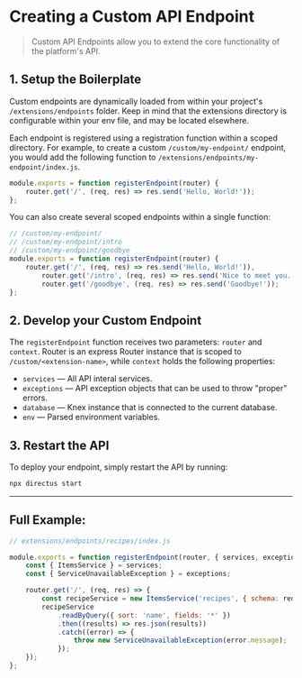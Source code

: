 # Creating a Custom API Endpoint

> Custom API Endpoints allow you to extend the core functionality of the platform's API.

## 1. Setup the Boilerplate

Custom endpoints are dynamically loaded from within your project's `/extensions/endpoints` folder. Keep in mind that the
extensions directory is configurable within your env file, and may be located elsewhere.

Each endpoint is registered using a registration function within a scoped directory. For example, to create a custom
`/custom/my-endpoint/` endpoint, you would add the following function to `/extensions/endpoints/my-endpoint/index.js`.

```js
module.exports = function registerEndpoint(router) {
	router.get('/', (req, res) => res.send('Hello, World!'));
};
```

You can also create several scoped endpoints within a single function:

```js
// /custom/my-endpoint/
// /custom/my-endpoint/intro
// /custom/my-endpoint/goodbye
module.exports = function registerEndpoint(router) {
	router.get('/', (req, res) => res.send('Hello, World!')),
		router.get('/intro', (req, res) => res.send('Nice to meet you.')),
		router.get('/goodbye', (req, res) => res.send('Goodbye!'));
};
```

## 2. Develop your Custom Endpoint

The `registerEndpoint` function receives two parameters: `router` and `context`. Router is an express Router instance
that is scoped to `/custom/<extension-name>`, while `context` holds the following properties:

- `services` — All API interal services.
- `exceptions` — API exception objects that can be used to throw "proper" errors.
- `database` — Knex instance that is connected to the current database.
- `env` — Parsed environment variables.

## 3. Restart the API

To deploy your endpoint, simply restart the API by running:

```bash
npx directus start
```

---

## Full Example:

```js
// extensions/endpoints/recipes/index.js

module.exports = function registerEndpoint(router, { services, exceptions }) {
	const { ItemsService } = services;
	const { ServiceUnavailableException } = exceptions;

	router.get('/', (req, res) => {
		const recipeService = new ItemsService('recipes', { schema: req.schema });
		recipeService
			.readByQuery({ sort: 'name', fields: '*' })
			.then((results) => res.json(results))
			.catch((error) => {
				throw new ServiceUnavailableException(error.message);
			});
	});
};
```

